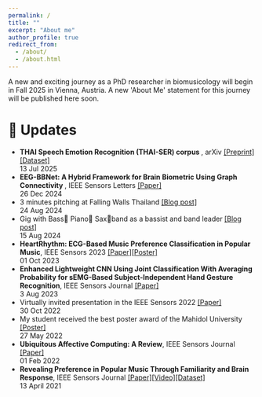 ```yaml
---
permalink: /
title: ""
excerpt: "About me"
author_profile: true
redirect_from: 
  - /about/
  - /about.html
---
```

A new and exciting journey as a PhD researcher in biomusicology will begin in Fall 2025 in Vienna, Austria. A new 'About Me' statement for this journey will be published here soon.

<!-- I am pursuing the lifelong questions about music cognition, such as *Why are humans likely the only species emotional with music?* *What makes humans musical animals?*

From 2018-2024, I have started to pursue the questions when I found my master's thesis, music emotion recognition, which got me into the world of music cognition. Thus, the thesis gave me an opportunity to conducted my independent research about music cognition and physiological signals (EEG, ECG, and EDA), supervised by [Asst. Prof. Dr. Theerawit Wilaiprasitporn](https://scholar.google.com/citations?user=U-L-iGIAAAAJ&hl=th) at [BRAIN Lab](https://brain.vistec.ac.th/), VISTEC, Thailand. 

If you have any questions, look for collaboration, and so on, please don’t hesitate to contact me via email (soravitt.sang[at]gmail[dot]com). -->


🔔 Updates
=====

<ul class="timeline">
  <li>
    <div class="content"> <b>THAI Speech Emotion Recognition (THAI-SER) corpus
    </b>, arXiv <a href="https://arxiv.org/abs/2507.09618">[Preprint]</a><a href="https://github.com/vistec-AI/dataset-releases/releases/tag/v1
    ">[Dataset]</a> </div>
    <div class="date">13 Jul 2025</div>
  </li>
  <li>
    <div class="content"> <b>EEG-BBNet: A Hybrid Framework for Brain Biometric Using Graph Connectivity
    </b>, IEEE Sensors Letters <a href="https://ieeexplore.ieee.org/abstract/document/10816542">[Paper]</a> </div>
    <div class="date">26 Dec 2024</div>
  </li>
  <li>
    <div class="content">3 minutes pitching at Falling Walls Thailand <a href="https://ssoravitt.github.io/talks/2024-08-24-fallingwalls"> [Blog post]</a></div>
    <div class="date">24 Aug 2024</div>
  </li>
  <li>
    <div class="content">Gig with Bass🎸 Piano🎹 Sax🎷band as a bassist and band leader <a href="https://ssoravitt.github.io/posts/2024/08/my-vistec-farewell-band">[Blog post]</a> </div>
    <div class="date">15 Aug 2024</div>
  </li>
  <li>
    <div class="content"> <b>HeartRhythm: ECG-Based Music Preference Classification in Popular Music</b>, IEEE Sensors 2023 <a href="https://ieeexplore.ieee.org/document/10325240">[Paper]</a><a href="https://drive.google.com/file/d/1VtqszINiAbvCiBUaR5Q_-E5egUmfFxQH/view?usp=sharing">[Poster]</a> </div>
    <div class="date">01 Oct 2023</div>
  </li>
  <li>
    <div class="content"> <b>Enhanced Lightweight CNN Using Joint Classification With Averaging Probability for sEMG-Based Subject-Independent Hand Gesture Recognition</b>, IEEE Sensors Journal <a href="https://ieeexplore.ieee.org/document/10190329">[Paper]</a></div>
    <div class="date">3 Aug 2023</div>
  </li>
  <li>
    <div class="content">Virtually invited presentation in the IEEE Sensors 2022 <a href="https://youtu.be/jdnipFzvos4?si=VOLDUso7JGfmTYt6">[Paper]</a></div>
    <div class="date">30 Oct 2022</div>
</li>

<li>
    <div class="content">My student received the best poster award of the Mahidol University <a href="https://drive.google.com/file/d/1fhBA9g-PXZKsSzrXUBVIheheM-3AjHIY/view">[Poster]</a></div>
    <div class="date">27 May 2022</div>
</li>

<li>
    <div class="content"><b>Ubiquitous Affective Computing: A Review</b>, IEEE Sensors Journal <a href="https://ieeexplore.ieee.org/document/9662339">[Paper]</a></div>
    <div class="date">01 Feb 2022</div>
</li>

<li>
    <div class="content"><b>Revealing Preference in Popular Music Through Familiarity and Brain Response</b>, IEEE Sensors Journal <a href="https://ieeexplore.ieee.org/document/9402806">[Paper]</a><a href="https://ieeexplore.ieee.org/document/9402806">[Video]</a><a href="https://github.com/IoBT-VISTEC/MUSEC">[Dataset]</a></div>
    <div class="date">13 April 2021</div>
</li>
</ul>




